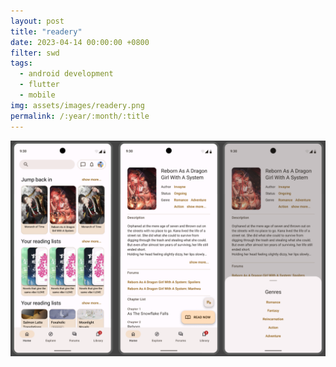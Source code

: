 ```yaml
---
layout: post
title: "readery"
date: 2023-04-14 00:00:00 +0800
filter: swd
tags:
  - android development
  - flutter
  - mobile
img: assets/images/readery.png
permalink: /:year/:month/:title
---
```

![](/assets/images/readery.png)
